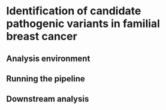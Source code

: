 # Identification of candidate pathogenic variants in familial breast cancer

## Analysis environment

## Running the pipeline

## Downstream analysis